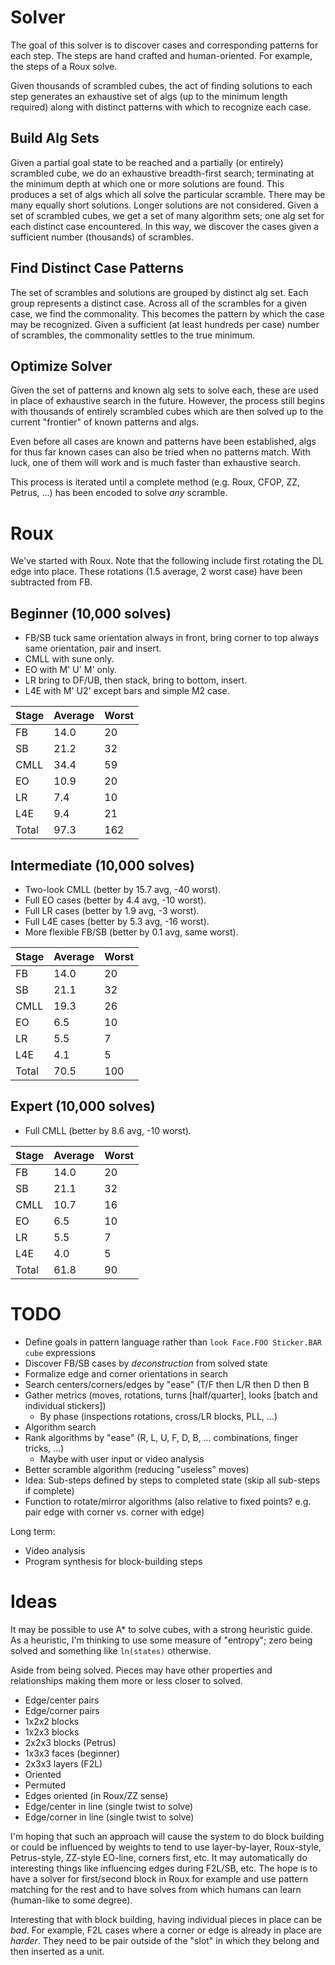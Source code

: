 ﻿# Solver

The goal of this solver is to discover cases and corresponding patterns for each step. The steps are hand crafted and human-oriented. For example, the steps of a Roux solve.

Given thousands of scrambled cubes, the act of finding solutions to each step generates an exhaustive set of algs (up to the minimum length required) along with distinct patterns with which to recognize each case.

## Build Alg Sets

Given a partial goal state to be reached and a partially (or entirely) scrambled cube, we do an exhaustive breadth-first search; terminating at the minimum depth at which one or more solutions are found.
This produces a set of algs which all solve the particular scramble. There may be many equally short solutions. Longer solutions are not considered.
Given a set of scrambled cubes, we get a set of many algorithm sets; one alg set for each distinct case encountered. In this way, we discover the cases given a sufficient number (thousands) of scrambles.

## Find Distinct Case Patterns

The set of scrambles and solutions are grouped by distinct alg set. Each group represents a distinct case.
Across all of the scrambles for a given case, we find the commonality. This becomes the pattern by which the case may be recognized.
Given a sufficient (at least hundreds per case) number of scrambles, the commonality settles to the true minimum.

## Optimize Solver

Given the set of patterns and known alg sets to solve each, these are used in place of exhaustive search in the future.
However, the process still begins with thousands of entirely scrambled cubes which are then solved up to the current "frontier" of known patterns and algs.

Even before all cases are known and patterns have been established, algs for thus far known cases can also be tried when no patterns match. With luck, one of them will work and is much faster than exhaustive search.

This process is iterated until a complete method (e.g. Roux, CFOP, ZZ, Petrus, ...) has been encoded to solve _any_ scramble.

# Roux

We've started with Roux. Note that the following include first rotating the DL edge into place. These rotations (1.5 average, 2 worst case) have been subtracted from FB.

## Beginner (10,000 solves)

- FB/SB tuck same orientation always in front, bring corner to top always same orientation, pair and insert.
- CMLL with sune only.
- EO with M' U' M' only.
- LR bring to DF/UB, then stack, bring to bottom, insert.
- L4E with M' U2' except bars and simple M2 case.

| Stage | Average | Worst |
| ----- | ------- | ----- |
| FB    | 14.0    |  20   |
| SB    | 21.2    |  32   |
| CMLL  | 34.4    |  59   |
| EO    | 10.9    |  20   |
| LR    |  7.4    |  10   |
| L4E   |  9.4    |  21   |
| Total | 97.3    | 162   |

## Intermediate (10,000 solves)

- Two-look CMLL (better by 15.7 avg, -40 worst).
- Full EO cases (better by 4.4 avg, -10 worst).
- Full LR cases (better by 1.9 avg, -3 worst).
- Full L4E cases (better by 5.3 avg, -16 worst).
- More flexible FB/SB (better by 0.1 avg, same worst).

| Stage | Average | Worst |
| ----- | ------- | ----- |
| FB    | 14.0    |  20   |
| SB    | 21.1    |  32   |
| CMLL  | 19.3    |  26   |
| EO    |  6.5    |  10   |
| LR    |  5.5    |   7   |
| L4E   |  4.1    |   5   |
| Total | 70.5    | 100   |

## Expert (10,000 solves)

- Full CMLL (better by 8.6 avg, -10 worst).

| Stage | Average | Worst |
| ----- | ------- | ----- |
| FB    | 14.0    | 20    |
| SB    | 21.1    | 32    |
| CMLL  | 10.7    | 16    |
| EO    |  6.5    | 10    |
| LR    |  5.5    |  7    |
| L4E   |  4.0    |  5    |
| Total | 61.8    | 90    |

# TODO

- Define goals in pattern language rather than `look Face.FOO Sticker.BAR cube` expressions
- Discover FB/SB cases by *deconstruction* from solved state
- Formalize edge and corner orientations in search
- Search centers/corners/edges by "ease" (T/F then L/R then D then B
- Gather metrics (moves, rotations, turns [half/quarter], looks [batch and individual stickers])
    - By phase (inspections rotations, cross/LR blocks, PLL, ...)
- Algorithm search
- Rank algorithms by "ease" (R, L, U, F, D, B, ... combinations, finger tricks, ...)
    - Maybe with user input or video analysis
- Better scramble algorithm (reducing "useless" moves)
- Idea: Sub-steps defined by steps to completed state (skip all sub-steps if complete)
- Function to rotate/mirror algorithms (also relative to fixed points? e.g. pair edge with corner vs. corner with edge)

Long term:
- Video analysis
- Program synthesis for block-building steps

# Ideas

It may be possible to use A* to solve cubes, with a strong heuristic guide. As a heuristic, I'm thinking to use some measure of "entropy"; zero being solved and something like `ln(states)` otherwise.

Aside from being solved. Pieces may have other properties and relationships making them more or less closer to solved.

* Edge/center pairs
* Edge/corner pairs
* 1x2x2 blocks
* 1x2x3 blocks
* 2x2x3 blocks (Petrus)
* 1x3x3 faces (beginner)
* 2x3x3 layers (F2L)
* Oriented
* Permuted
* Edges oriented (in Roux/ZZ sense)
* Edge/center in line (single twist to solve)
* Edge/corner in line (single twist to solve)

I'm hoping that such an approach will cause the system to do block building or could be influenced by weights to tend to use layer-by-layer, Roux-style, Petrus-style, ZZ-style EO-line, corners first, etc. It may automatically do interesting things like influencing edges during F2L/SB, etc. The hope is to have a solver for first/second block in Roux for example and use pattern matching for the rest and to have solves from which humans can learn (human-like to some degree).

Interesting that with block building, having individual pieces in place can be _bad_. For example, F2L cases where a corner or edge is already in place are _harder_. They need to be pair outside of the "slot" in which they belong and then inserted as a unit.
